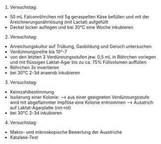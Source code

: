 1. Versuchstag:
- 50 mL Falconröhrchen mit 5g geraspelten Käse befüllen und mit der Areichnerungsnährlösung (mit Lactat) aufgefüllt 
- Deckel locker auflegen und bei 30°C eine Woche inkubieren

2. Versuchstag:
- Anreichungskultur auf Trübung, Gasbildung und Geruch untersuchen 
- Verdünnungsreihe bis 10^-7
- von den letzten 3 Verdünnungsstufen jew. 0,5 mL in Röhrchen vorlegen und mit flüssigen Laktat-Agar bis zu ca. 75% Füllvolumen auffüllen
- Röhrchen 3x invertieren 
- bei 30°C 2-3d anaerob inkubieren

3. Versuchstag:
- Keimzahlbestimmung
- Isolierung einer Kolonie:
--> aus einer geeigneten Verdünnungsstufe wird mit abgeflammter Impföse eine Kolonie entnommen  --> Ausstrich auf Laktat-Agarplatte (rot-rot)
- bei 30°C 2-3d inkubieren


4. Versuchstag:
- Makro- und mikroskopische Bewertung der Ausstriche 
- Katalase-Test
